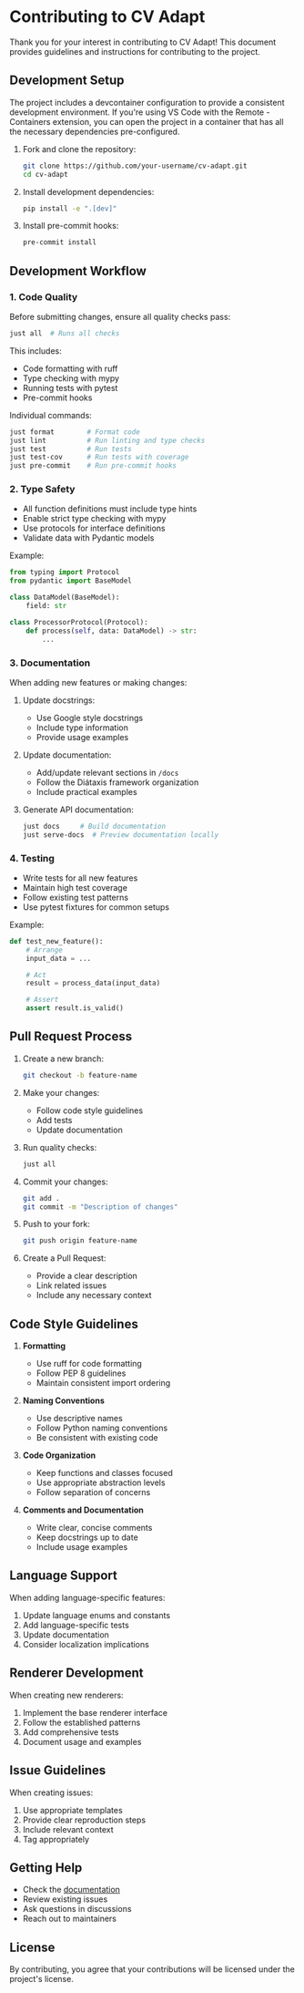 # Contributing to CV Adapt

Thank you for your interest in contributing to CV Adapt! This document provides guidelines and instructions for contributing to the project.

## Development Setup

The project includes a devcontainer configuration to provide a consistent development environment. If you're using VS Code with the Remote - Containers extension, you can open the project in a container that has all the necessary dependencies pre-configured.

1. Fork and clone the repository:
   ```bash
   git clone https://github.com/your-username/cv-adapt.git
   cd cv-adapt
   ```

2. Install development dependencies:
   ```bash
   pip install -e ".[dev]"
   ```

3. Install pre-commit hooks:
   ```bash
   pre-commit install
   ```

## Development Workflow

### 1. Code Quality

Before submitting changes, ensure all quality checks pass:

```bash
just all  # Runs all checks
```

This includes:

- Code formatting with ruff
- Type checking with mypy
- Running tests with pytest
- Pre-commit hooks

Individual commands:
```bash
just format        # Format code
just lint          # Run linting and type checks
just test          # Run tests
just test-cov      # Run tests with coverage
just pre-commit    # Run pre-commit hooks
```

### 2. Type Safety

- All function definitions must include type hints
- Enable strict type checking with mypy
- Use protocols for interface definitions
- Validate data with Pydantic models

Example:
```python
from typing import Protocol
from pydantic import BaseModel

class DataModel(BaseModel):
    field: str

class ProcessorProtocol(Protocol):
    def process(self, data: DataModel) -> str:
        ...
```

### 3. Documentation

When adding new features or making changes:

1. Update docstrings:
   - Use Google style docstrings
   - Include type information
   - Provide usage examples

2. Update documentation:
   - Add/update relevant sections in `/docs`
   - Follow the Diátaxis framework organization
   - Include practical examples

3. Generate API documentation:
   ```bash
   just docs     # Build documentation
   just serve-docs  # Preview documentation locally
   ```

### 4. Testing

- Write tests for all new features
- Maintain high test coverage
- Follow existing test patterns
- Use pytest fixtures for common setups

Example:
```python
def test_new_feature():
    # Arrange
    input_data = ...

    # Act
    result = process_data(input_data)

    # Assert
    assert result.is_valid()
```

## Pull Request Process

1. Create a new branch:
   ```bash
   git checkout -b feature-name
   ```

2. Make your changes:
   - Follow code style guidelines
   - Add tests
   - Update documentation

3. Run quality checks:
   ```bash
   just all
   ```

4. Commit your changes:
   ```bash
   git add .
   git commit -m "Description of changes"
   ```

5. Push to your fork:
   ```bash
   git push origin feature-name
   ```

6. Create a Pull Request:
   - Provide a clear description
   - Link related issues
   - Include any necessary context

## Code Style Guidelines

1. **Formatting**
   - Use ruff for code formatting
   - Follow PEP 8 guidelines
   - Maintain consistent import ordering

2. **Naming Conventions**
   - Use descriptive names
   - Follow Python naming conventions
   - Be consistent with existing code

3. **Code Organization**
   - Keep functions and classes focused
   - Use appropriate abstraction levels
   - Follow separation of concerns

4. **Comments and Documentation**
   - Write clear, concise comments
   - Keep docstrings up to date
   - Include usage examples

## Language Support

When adding language-specific features:

1. Update language enums and constants
2. Add language-specific tests
3. Update documentation
4. Consider localization implications

## Renderer Development

When creating new renderers:

1. Implement the base renderer interface
2. Follow the established patterns
3. Add comprehensive tests
4. Document usage and examples

## Issue Guidelines

When creating issues:

1. Use appropriate templates
2. Provide clear reproduction steps
3. Include relevant context
4. Tag appropriately

## Getting Help

- Check the [documentation](docs/)
- Review existing issues
- Ask questions in discussions
- Reach out to maintainers

## License

By contributing, you agree that your contributions will be licensed under the project's license.
